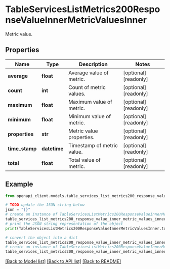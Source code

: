 # TableServicesListMetrics200ResponseValueInnerMetricValuesInner

Metric value.

## Properties

Name | Type | Description | Notes
------------ | ------------- | ------------- | -------------
**average** | **float** | Average value of metric. | [optional] [readonly] 
**count** | **int** | Count of metric values. | [optional] [readonly] 
**maximum** | **float** | Maximum value of metric. | [optional] [readonly] 
**minimum** | **float** | Minimum value of metric. | [optional] [readonly] 
**properties** | **str** | Metric value properties. | [optional] [readonly] 
**time_stamp** | **datetime** | Timestamp of metric value. | [optional] [readonly] 
**total** | **float** | Total value of metric. | [optional] [readonly] 

## Example

```python
from openapi_client.models.table_services_list_metrics200_response_value_inner_metric_values_inner import TableServicesListMetrics200ResponseValueInnerMetricValuesInner

# TODO update the JSON string below
json = "{}"
# create an instance of TableServicesListMetrics200ResponseValueInnerMetricValuesInner from a JSON string
table_services_list_metrics200_response_value_inner_metric_values_inner_instance = TableServicesListMetrics200ResponseValueInnerMetricValuesInner.from_json(json)
# print the JSON string representation of the object
print(TableServicesListMetrics200ResponseValueInnerMetricValuesInner.to_json())

# convert the object into a dict
table_services_list_metrics200_response_value_inner_metric_values_inner_dict = table_services_list_metrics200_response_value_inner_metric_values_inner_instance.to_dict()
# create an instance of TableServicesListMetrics200ResponseValueInnerMetricValuesInner from a dict
table_services_list_metrics200_response_value_inner_metric_values_inner_from_dict = TableServicesListMetrics200ResponseValueInnerMetricValuesInner.from_dict(table_services_list_metrics200_response_value_inner_metric_values_inner_dict)
```
[[Back to Model list]](../README.md#documentation-for-models) [[Back to API list]](../README.md#documentation-for-api-endpoints) [[Back to README]](../README.md)


